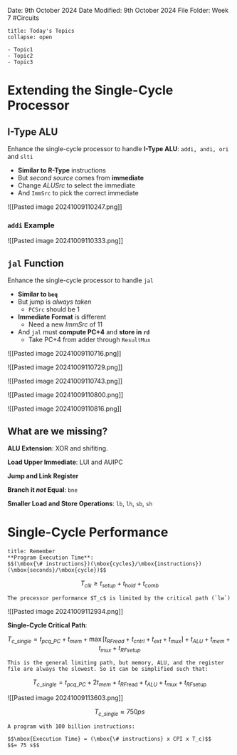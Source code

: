 Date: 9th October 2024
Date Modified: 9th October 2024
File Folder: Week 7
#Circuits

```ad-abstract
title: Today's Topics
collapse: open

- Topic1
- Topic2
- Topic3

```

# Extending the Single-Cycle Processor

## I-Type ALU

Enhance the single-cycle processor to handle **I-Type ALU**: `addi, andi, ori` and `slti`
- **Similar to R-Type** instructions
- But *second source* comes from **immediate**
- Change *ALUSrc* to select the immediate
- And `ImmSrc` to pick the correct immediate

![[Pasted image 20241009110247.png]]

### `addi` Example

![[Pasted image 20241009110333.png]]

## `jal` Function

Enhance the single-cycle processor to handle `jal`
- **Similar to `beq`**
- But jump is *always taken*
	- `PCSrc` should be 1
- **Immediate Format** is different
	- Need a new *ImmSrc* of 11
- And `jal` must **compute PC+4** and **store in `rd`**
	- Take PC+4 from adder through `ResultMux`

![[Pasted image 20241009110716.png]]

![[Pasted image 20241009110729.png]]

![[Pasted image 20241009110743.png]]

![[Pasted image 20241009110800.png]]

![[Pasted image 20241009110816.png]]

## What are we missing?

**ALU Extension**: XOR and shifiting.

**Load Upper Immediate**: LUI and AUIPC

**Jump and Link Register**

**Branch it *not* Equal**: `bne`

**Smaller Load and Store Operations**: `lb`, `lh`, `sb`, `sh`

# Single-Cycle Performance

```ad-note
title: Remember
**Program Execution Time**:
$$(\mbox{\# instructions})(\mbox{cycles}/\mbox{instructions})(\mbox{seconds}/\mbox{cycle})$$
```

$$T_{clk} \ge t_{setup} + t_{hold} + t_{comb}$$

```ad-important
The processor performance $T_c$ is limited by the critical path (`lw`)
```

![[Pasted image 20241009112934.png]]

**Single-Cycle Critical Path**:

$$T_{c\_single} = t_{pcq\_PC}+t_{mem}+\max[t_{RFread} + t_{cntrl} + t_{ext} + t_{mux}]+t_{ALU} + t_{mem}+t_{mux} + t_{RFsetup}$$

```ad-important
This is the general limiting path, but memory, ALU, and the register file are always the slowest. So it can be simplified such that:
```

$$T_{c\_single} = t_{pcq\_PC} + 2t_{mem} + t_{RF\mbox{read}} + t_{ALU} + t_{mux} + t_{RF\mbox{setup}}$$

![[Pasted image 20241009113603.png]]

$$T_{c\_single} \approx 750 ps$$

```ad-example
A program with 100 billion instructions:

$$\mbox{Execution Time} = (\mbox{\# instructions} x CPI x T_c)$$
$$= 75 s$$
```

